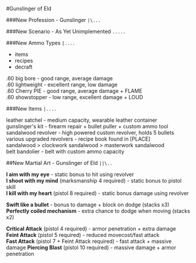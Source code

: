 #Gunslinger of Eld

###New Profession - Gunslinger
`|\...`

###New Scenario - As Yet Unimplemented
`.....`

###New Ammo Types
`|....`

+ items
+ recipes
+ decraft

.60 big bore - good range, average damage  
.60 lightweight - excellent range, low damage  
.60 Cherry PIE - good range, average damage + FLAME  
.60 showstopper - low range, excellent damage + LOUD  

###New Items
`|....`

leather satchel - medium capacity, wearable leather container  
gunslinger's kit - firearm repair + bullet puller + custom ammo tool  
sandalwood revolver - high powered custom revolver, holds 5 bullets  
various upgraded revolvers - recipe book found in [PLACE]  
    sandalwood > clockwork sandalwood > masterwork sandalwood  
belt bandolier - belt with custom ammo capacity  

##New Martial Art - Gunslinger of Eld
`||\..`

**I aim with my eye** - static bonus to hit using revolver  
**I shoot with my mind** (marksmanship 4 required) - static bonus to pistol skill  
**I kill with my heart** (pistol 8 required) - static bonus damage using revolver  

**Swift like a bullet** - bonus to damage + block on dodge (stacks x3)  
**Perfectly coiled mechanism** - extra chance to dodge when moving (stacks x2)  

**Critical Attack** (pistol 4 required) - armor penetration + extra damage  
**Feint Attack** (pistol 5 required) - reduced movecost/fast attack  
**Fast Attack** (pistol 7 + Feint Attack required) - fast attack + massive damage
**Piercing Blast** (pistol 10 required) - massive damage + armor penetration